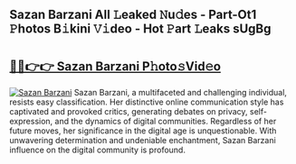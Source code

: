## Sazan Barzani All 𝙻eaked 𝙽u𝚍es - Part-Ot1 𝙿hotos B𝚒kini 𝚅𝚒deo - Hot 𝙿art 𝙻eaks sUgBg

# <h2><a href="http://ld48oo1.urlbe.top/?page=Sazan+Barzani">🔗🔗👉👉 Sazan Barzani P𝚑oto𝚜Vid𝚎o</a></h2>

[![Sazan Barzani](https://i.imgur.com/eBuTRDB.gif)](http://ld48oo1.urlbe.top/?page=Sazan+Barzani)
Sazan Barzani, a multifaceted and challenging individual, resists easy classification. Her distinctive online communication style has captivated and provoked critics, generating debates on privacy, self-expression, and the dynamics of digital communities. Regardless of her future moves, her significance in the digital age is unquestionable. With unwavering determination and undeniable enchantment, Sazan Barzani influence on the digital community is profound.
